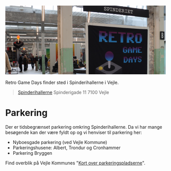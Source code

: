<!-- BEGIN ARISE ------------------------------
Title:: "Tilmelding"

Author:: "Retro Game Days"
Description:: "Find os"
Language:: "dk"
Thumbnail:: "thumbnail.png"
Published Date:: "2025-05-02"
Modified Date:: "2025-05-02"

toc:: "false"
process_markdown:: "true"
content_header:: "false"
---- END ARISE \\ DO NOT MODIFY THIS LINE ---->

![](spinderi.jpg "Spinderihallerne") 

Retro Game Days finder sted i Spinderihallerne i Vejle.

> [Spinderihallerne](https://www.spinderihallerne.dk/find-vej/)
> Spinderigade 11
> 7100 Vejle

# Parkering
Der er tidsbegrænset parkering omkring Spinderihallerne. Da vi har mange besøgende kan der være fyldt op og vi henviser til parkering her:

 - Nyboesgade parkering (ved Vejle Kommune)
 - Parkeringshusene: Albert, Trondur og Cronhammer
 - Parkering Bryggen
 
 Find overblik på Vejle Kommunes "[Kort over parkeringspladserne](https://www.vejle.dk/borger/mit-liv/trafik-og-parkering/parkering/hvor-kan-jeg-parkere/)".